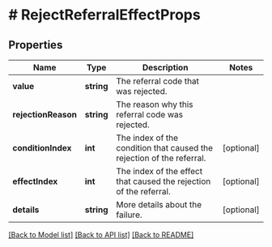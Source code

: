 # # RejectReferralEffectProps

## Properties

Name | Type | Description | Notes
------------ | ------------- | ------------- | -------------
**value** | **string** | The referral code that was rejected. | 
**rejectionReason** | **string** | The reason why this referral code was rejected. | 
**conditionIndex** | **int** | The index of the condition that caused the rejection of the referral. | [optional] 
**effectIndex** | **int** | The index of the effect that caused the rejection of the referral. | [optional] 
**details** | **string** | More details about the failure. | [optional] 

[[Back to Model list]](../../README.md#documentation-for-models) [[Back to API list]](../../README.md#documentation-for-api-endpoints) [[Back to README]](../../README.md)


